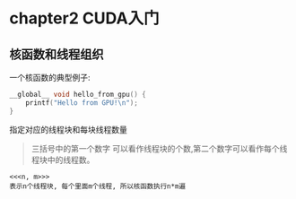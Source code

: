 # chapter2 CUDA入门

## 核函数和线程组织

一个核函数的典型例子:
```cpp
__global__ void hello_from_gpu() {
    printf("Hello from GPU!\n");
}
```

指定对应的线程块和每块线程数量
> 三括号中的第一个数字  可以看作线程块的个数,第二个数字可以看作每个线程块中的线程数。

```
<<<n, m>>>
表示n个线程块, 每个里面m个线程, 所以核函数执行n*m遍
```
